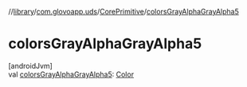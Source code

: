 //[library](../../../index.md)/[com.glovoapp.uds](../index.md)/[CorePrimitive](index.md)/[colorsGrayAlphaGrayAlpha5](colors-gray-alpha-gray-alpha5.md)

# colorsGrayAlphaGrayAlpha5

[androidJvm]\
val [colorsGrayAlphaGrayAlpha5](colors-gray-alpha-gray-alpha5.md): [Color](https://developer.android.com/reference/kotlin/androidx/compose/ui/graphics/Color.html)
